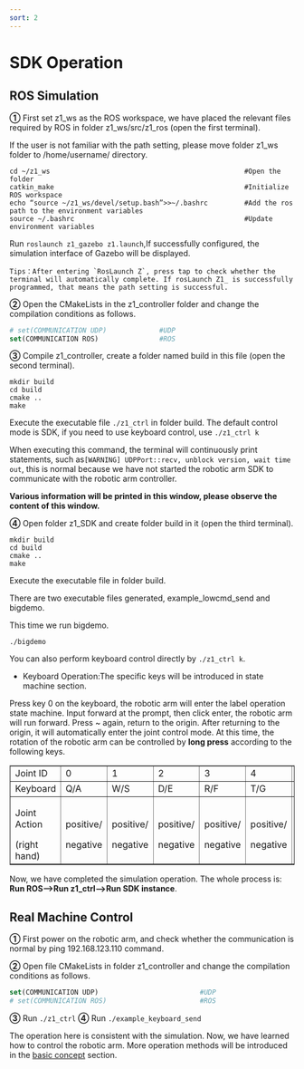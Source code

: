```yaml
---
sort: 2
---
```


# SDK Operation

## ROS Simulation

**①** First set z1_ws as the ROS workspace, we have placed the relevant files required by ROS in folder z1_ws/src/z1_ros (open the first terminal).

If the user is not familiar with the path setting, please move folder z1_ws folder to /home/username/ directory.

```shell
cd ~/z1_ws                                                #Open the folder
catkin_make                                               #Initialize ROS workspace
echo “source ~/z1_ws/devel/setup.bash”>>~/.bashrc         #Add the ros path to the environment variables
source ~/.bashrc                                          #Update environment variables
```

Run `roslaunch z1_gazebo z1.launch`,If successfully configured, the simulation interface of Gazebo will be displayed.

```text
Tips：After entering `RosLaunch Z`, press tap to check whether the terminal will automatically complete. If rosLaunch Z1_ is successfully programmed, that means the path setting is successful.
```

**②** Open the CMakeLists in the z1_controller folder and change the compilation conditions as follows.

```cmake
# set(COMMUNICATION UDP)             #UDP
set(COMMUNICATION ROS)               #ROS
```

**③** Compile z1_controller, create a folder named build in this file (open the second terminal).

```shell
mkdir build
cd build
cmake ..
make
```

Execute the executable file `./z1_ctrl` in folder build. The default control mode is SDK, if you need to use keyboard control, use `./z1_ctrl k`

When executing this command, the terminal will continuously print statements, such as`[WARNING] UDPPort::recv, unblock version, wait time out`, this is normal because we have not started the robotic arm SDK to communicate with the robotic arm controller.

**Various information will be printed in this window, please observe the content of this window.**

**④** Open folder z1_SDK and create folder build in it (open the third terminal).

```shell
mkdir build
cd build
cmake ..
make
```

Execute the executable file in folder build.

There are two executable files generated, example_lowcmd_send and bigdemo.

This time we run bigdemo.

```shell
./bigdemo
```

You can also perform keyboard control directly by `./z1_ctrl k`.

+ Keyboard Operation:The specific keys will be introduced in state machine section.

Press key 0 on the keyboard, the robotic arm will enter the label operation state machine. Input forward at the prompt, then click enter, the robotic arm will run forward. Press ~ again, return to the origin. After returning to the origin, it will automatically enter the joint control mode. At this time, the rotation of the robotic arm can be controlled by **long press** according to the following keys.

<table border="1">
    <tr>
        <td>Joint ID</td>
        <td>0</td><td>1</td><td>2</td><td>3</td><td>4</td><td>5</td>
        <td>Gripper</td>
    </tr>
    <tr>
        <td>Keyboard</td>
        <td>Q/A</td><td>W/S</td><td>D/E</td><td>R/F</td><td>T/G</td><td>Y/H</td>
        <td>up/down</td>
    </tr>
    <tr>
        <td><p>Joint Action</p>(right hand)</td>
        <td><p>positive/</p>negative</td><td><p>positive/</p>negative</td>
        <td><p>positive/</p>negative</td><td><p>positive/</p>negative</td>
        <td><p>positive/</p>negative</td><td><p>positive/</p>negative</td>
        <td><p>positive/</p>negative</td>
    </tr>
</table>

Now, we have completed the simulation operation. The whole process is: **Run ROS-->Run z1_ctrl-->Run SDK instance**.

## Real Machine Control

**①** First power on the robotic arm, and check whether the communication is normal by ping 192.168.123.110 command.

**②** Open file CMakeLists in folder z1_controller and change the compilation conditions as follows.

```cmake
set(COMMUNICATION UDP)                         #UDP
# set(COMMUNICATION ROS)                       #ROS
```

**③** Run `./z1_ctrl`
**④** Run `./example_keyboard_send`

The operation here is consistent with the simulation. Now, we have learned how to control the robotic arm. More operation methods will be introduced in the [basic concept](../1-basic/sdk.md) section.